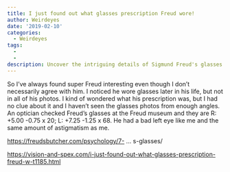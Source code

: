 ```yaml
---
title: I just found out what glasses prescription Freud wore!
author: Weirdeyes
date: '2019-02-10'
categories:
  - Weirdeyes
tags:
  - 
  - 
description: Uncover the intriguing details of Sigmund Freud's glasses prescription and how it relates to his life.
---
```

So I’ve always found super Freud interesting even though I don’t necessarily agree with him. I noticed he wore glasses later in his life, but not in all of his photos. I kind of wondered what his prescription was, but I had no clue about it and I haven’t seen the glasses photos from enough angles. An optician checked Freud’s glasses at the Freud museum and they are R: +5.00 -0.75 x 20; L: +7.25 -1.25 x 68. He had a bad left eye like me and the same amount of astigmatism as me.

https://freudsbutcher.com/psychology/7- ... s-glasses/

https://vision-and-spex.com/i-just-found-out-what-glasses-prescription-freud-w-t1185.html